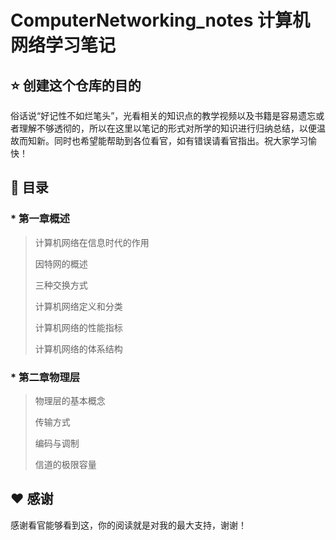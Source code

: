 # ComputerNetworking_notes 计算机网络学习笔记

## ⭐️ 创建这个仓库的目的
俗话说“好记性不如烂笔头”，光看相关的知识点的教学视频以及书籍是容易遗忘或者理解不够透彻的，所以在这里以笔记的形式对所学的知识进行归纳总结，以便温故而知新。同时也希望能帮助到各位看官，如有错误请看官指出。祝大家学习愉快！

## 📖 目录
### *  第一章概述
  > 计算机网络在信息时代的作用  
  > 
  > 因特网的概述
  > 
  > 三种交换方式
  > 
  > 计算机网络定义和分类
  > 
  > 计算机网络的性能指标
  > 
  > 计算机网络的体系结构

### *  第二章物理层
  > 物理层的基本概念
  > 
  > 传输方式
  > 
  > 编码与调制
  > 
  > 信道的极限容量


## ♥️ 感谢
感谢看官能够看到这，你的阅读就是对我的最大支持，谢谢！
